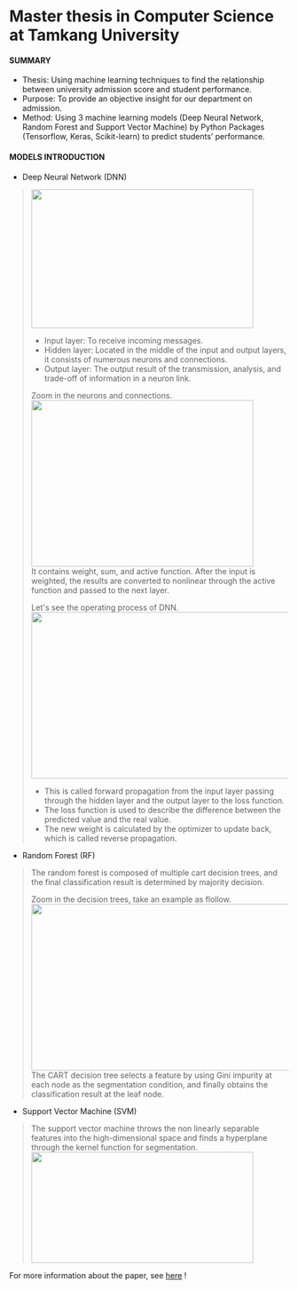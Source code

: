 # Master thesis in Computer Science at Tamkang University
#### SUMMARY
* Thesis: Using machine learning techniques to find the relationship between university admission score and student performance.       
* Purpose: To provide an objective insight for our department on admission.       
* Method: Using 3 machine learning models (Deep Neural Network, Random Forest and Support Vector Machine) by Python Packages (Tensorflow, Keras, Scikit-learn) to predict students’ performance.      

#### MODELS INTRODUCTION
* Deep Neural Network (DNN)      
> <img width="400" height="250" src="https://github.com/SS-rong/MS_Research-/blob/main/img/DNN-1.png"/>      <br />
>* Input layer: To receive incoming messages.      
>* Hidden layer: Located in the middle of the input and output layers, it consists of numerous neurons and connections.       
>* Output layer: The output result of the transmission, analysis, and trade-off of information in a neuron link.       
>        
> Zoom in the neurons and connections.       
> <img width="400" height="300" src="https://github.com/SS-rong/MS_Research-/blob/main/img/DNN-3.png"/>  <br />
> It contains weight, sum, and active function. After the input is weighted, the results are converted to nonlinear through the active function and passed to the next layer.           
>          
> Let's see the operating process of DNN. <br />
> <img width="600" height="300" src="https://github.com/SS-rong/MS_Research-/blob/main/img/DNN-2.png"/>  <br />
> * This is called forward propagation from the input layer passing through the hidden layer and the output layer to the loss function.     
> * The loss function is used to describe the difference between the predicted value and the real value.
> * The new weight is calculated by the optimizer to update back, which is called reverse propagation.
     
* Random Forest (RF)
> The random forest is composed of multiple cart decision trees, and the final classification result is determined by majority decision.    
>
> Zoom in the decision trees, take an example as flollow.    
> <img width="550" height="300" src="https://github.com/SS-rong/MS_Research-/blob/main/img/RF-2.png"/>  <br />
> The CART decision tree selects a feature by using Gini impurity at each node as the segmentation condition, and finally obtains the classification result at the leaf node. 
      
* Support Vector Machine (SVM)
> The support vector machine throws the non linearly separable features into the high-dimensional space and finds a hyperplane through the kernel function for segmentation.
> <img width="400" height="200" src="https://github.com/SS-rong/MS_Research-/blob/main/img/SVM-1.png"/>  <br />


For more information about the paper, see [here](https://github.com/SS-rong/MS_Research-/blob/main/documents/Thsis_english.pdf) !

